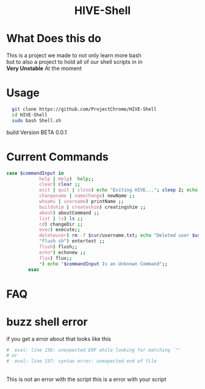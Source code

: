 <h1 align="center">HIVE-Shell</h1>

# What Does this do
  This is a project we made to not only learn more bash<br>
  but to also a project to hold all of our shell scripts in in<br>
**Very Unstable** At the moment

# Usage

```bash
  git clone https://github.com/ProjectChrome/HIVE-Shell
  cd HIVE-Shell
  sudo bash Shell.sh
```

build Version BETA 0.0.1

# Current Commands
```bash
case $commandInput in
            help | Help)  help;;
            clear) clear ;;
            exit | quit | close) echo "Exiting HIVE..."; sleep 2; echo "Thanks for using HIVE"; echo "Made By Wave Demure"; exit ;;
            changename | namechange) newName ;;
            whoami | username) printName ;;
            buildshim | createshim) creatingshim ;;
            about) aboutCommand ;;
            list | ls) ls ;;
            cd) changeDir ;;
            exec) execute;;
            deleteuser) rm -f $cur/username.txt; echo "Deleted user $user"; ;;
            "flush sh") entertest ;;
            flush) flush;;
            echo*) echonew ;;
            flux) flux;;
            *) echo "$commandInput Is an Unknown Command";;
        esac
```

# FAQ

# buzz shell error

if you get a error about that looks like this<br>
```bash
#  eval: line 156: unexpected EOF while looking for matching `"'
# or
#  eval: line 157: syntax error: unexpected end of file
```
<br> This is not an error with the script this is a error with your script
